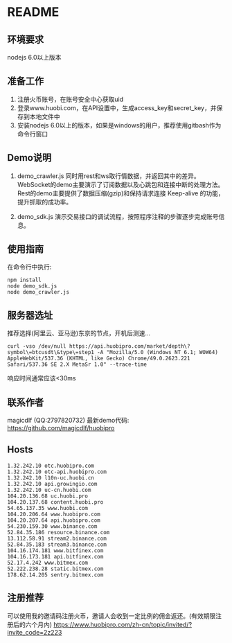 # README
## 环境要求
nodejs 6.0以上版本

## 准备工作
1. 注册火币账号，在账号安全中心获取uid
2. 登录www.huobi.com，在API设置中，生成access_key和secret_key，并保存到本地文件中
3. 安装nodejs 6.0以上的版本，如果是windows的用户，推荐使用gitbash作为命令行窗口

## Demo说明
1. demo_crawler.js
同时用rest和ws取行情数据，并返回其中的差异。
WebSocket的demo主要演示了订阅数据以及心跳包和连接中断的处理方法。
Rest的demo主要提供了数据压缩(gzip)和保持请求连接 Keep-alive 的功能，提升抓取的成功率。

2. demo_sdk.js
演示交易接口的调试流程，按照程序注释的步骤逐步完成账号信息。

## 使用指南
在命令行中执行:
```
npm install
node demo_sdk.js 
node demo_crawler.js
```

## 服务器选址
推荐选择(阿里云、亚马逊)东京的节点，开机后测速...
```
curl -vso /dev/null https://api.huobipro.com/market/depth\?symbol\=btcusdt\&type\=step1 -A "Mozilla/5.0 (Windows NT 6.1; WOW64) AppleWebKit/537.36 (KHTML, like Gecko) Chrome/49.0.2623.221 Safari/537.36 SE 2.X MetaSr 1.0" --trace-time
```
响应时间通常应该<30ms

## 联系作者
magicdlf (QQ:2797820732)
最新demo代码:
https://github.com/magicdlf/huobipro

## Hosts
```
1.32.242.10 otc.huobipro.com
1.32.242.10 otc-api.huobipro.com
1.32.242.10 l10n-uc.huobi.cn
1.32.242.10 api.growingio.com
1.32.242.10 uc-cn.huobi.com  
104.20.136.68 uc.huobi.pro
104.20.137.68 content.huobi.pro
54.65.137.35 www.huobi.com
104.20.206.64 www.huobipro.com
104.20.207.64 api.huobipro.com
54.230.159.30 www.binance.com
52.84.35.186 resource.binance.com
13.112.58.91 stream2.binance.com
52.84.35.183 stream3.binance.com
104.16.174.181 www.bitfinex.com
104.16.173.181 api.bitfinex.com
52.17.4.242 www.bitmex.com
52.222.238.28 static.bitmex.com
178.62.14.205 sentry.bitmex.com
```

## 注册推荐
可以使用我的邀请码注册火币，邀请人会收到一定比例的佣金返还。(有效期限注册后的六个月内)
https://www.huobipro.com/zh-cn/topic/invited/?invite_code=2z223

